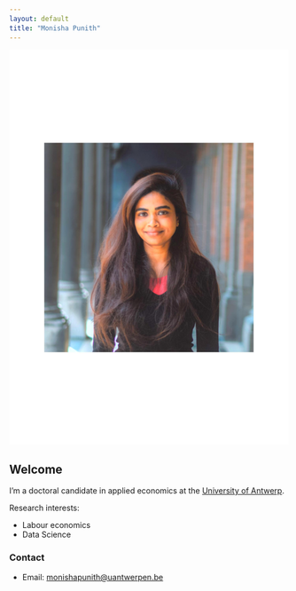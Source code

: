 ```yaml
---
layout: default
title: "Monisha Punith"
---
```


<div class="intro-section">
  <div class="profile-image">
    <!-- Add your profile image file path here -->
    <img src="assets/mona.JPG" alt="Monisha Punith"/>
  </div>
  <div class="bio-content">
    <h2>Welcome</h2>
    <p>
      I’m a doctoral candidate in applied economics at the <a href="https://www.uantwerpen.be/en/staff/monisha-punith_24540/" target="_blank">University of Antwerp</a>.
    </p>
    <p>
      Research interests: <ul>
  <li>Labour economics</li>
  <li>Data Science</li>
</ul>
 </p>
    <h3>Contact</h3>
    <ul class="contact-info">
      <li>Email: <a href="mailto:monisha.punith@uantwerpen.be">monishapunith@uantwerpen.be</a></li>
    </ul>
  </div>
</div>
